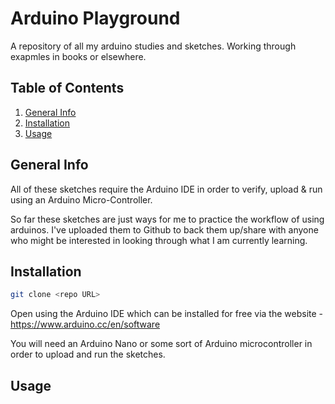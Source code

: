 # Arduino Playground 

A repository of all my arduino studies and sketches. Working through exapmles in books or 
elsewhere. 

## Table of Contents

1. [General Info](#general-info)
2. [Installation](#installation)
3. [Usage](#usage)

## General Info
All of these sketches require the Arduino IDE in order to verify, upload & run using an 
Arduino Micro-Controller.

So far these sketches are just ways for me to practice the workflow of using arduinos. I've 
uploaded them to Github to back them up/share with anyone who might be interested in looking 
through what I am currently learning.


## Installation

```bash
git clone <repo URL>
```

Open using the Arduino IDE which can be installed for free via the website - 
https://www.arduino.cc/en/software

You will need an Arduino Nano or some sort of Arduino microcontroller in order to upload and 
run the sketches.

## Usage	

